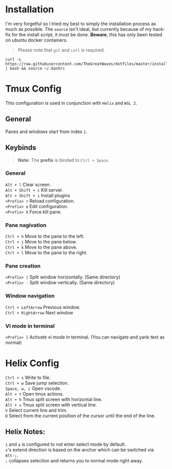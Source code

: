 # Installation
I'm very forgetful so I tried my best to simply the installation process as much as possible. The `source` isn't ideal, but currently because of my hack-fix for the install script, it must be done. **Beware**, this has only been tested on ubuntu docker containers.  
> Please note that `git` and `curl` is required. 
```shell
curl -L https://raw.githubusercontent.com/TheGreatWaves/dotfiles/master/install.sh | bash && source ~/.bashrc
```


# Tmux Config

This configuration is used in conjunction with `Helix` and `WSL 2`.

## General
Panes and windows start from index `1`.

## Keybinds

> **Note**: The __**prefix**__ is binded to `Ctrl + Space`.

### General
`Alt + l` Clear screen. \
`Alt + Shift + c` Kill server. \
`Alt + Shift + i` Install plugins \
`<Prefix> r` Reload configuration. \
`<Prefix> e` Edit configuration. \
`<Prefix> X` Force kill pane. 

### Pane nagivation
`Ctrl + h` Move to the pane to the left.\
`Ctrl + j` Move to the pane below.\
`Ctrl + k` Move to the pane above.\
`Ctrl + l` Move to the pane to the right.

### Pane creation
`<Prefix> |` Split window horizontally. (Same directory) \
`<Prefix> -` Split window vertically. (Same directory)

### Window navigation
`Ctrl + LeftArrow` Previous window.\
`Ctrl + RightArrow` Next window

### Vi mode in terminal
`<Prefix> [` Activate vi mode in terminal. (You can navigate and yank text as normal)

# Helix Config
`Ctrl + s` Write to file. \
`Ctrl + w` Save jump selection. \
`Space, w, c` Open vscode. \
`Alt + t` Open tmux actions. \
`Alt + h` Tmux split screen with horizontal line. \
`Alt + v` Tmux split screen with vertical line. \
`V` Select current line and trim. \
`D` Select from the current position of the cursor until the end of the line. 

## Helix Notes:
`i` and `a` is configured to not enter select mode by default. \
`x`'s extend direction is based on the anchor which can be switched via `Alt-;`. \
`;` collapses selection and returns you to normal mode right away.




